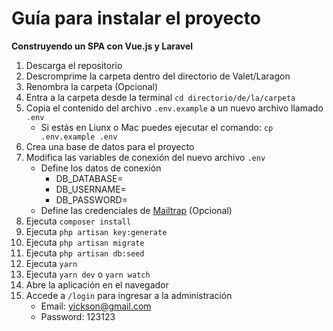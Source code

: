 # Guía para instalar el proyecto
**Construyendo un SPA con Vue.js y Laravel**

1. Descarga el repositorio
2. Descromprime la carpeta dentro del directorio de Valet/Laragon
3. Renombra la carpeta (Opcional) 
4. Entra a la carpeta desde la terminal `cd directorio/de/la/carpeta`
5. Copia el contenido del archivo `.env.example` a un nuevo archivo llamado `.env`
    * Si estás en Liunx o Mac puedes ejecutar el comando: `cp .env.example .env`
6. Crea una base de datos para el proyecto
7. Modifica las variables de conexión del nuevo archivo `.env` 
    * Define los datos de conexión 
        * DB_DATABASE=
        * DB_USERNAME=
        * DB_PASSWORD=
    * Define las credenciales de [Mailtrap](https://mailtrap.io/) (Opcional)
8. Ejecuta `composer install`
9. Ejecuta `php artisan key:generate`
10. Ejecuta `php artisan migrate`
11. Ejecuta `php artisan db:seed`
12. Ejecuta `yarn`
13. Ejecuta `yarn dev` o `yarn watch`
13. Abre la aplicación en el navegador
14. Accede a `/login` para ingresar a la administración
    * Email: yickson@gmail.com
    * Password: 123123